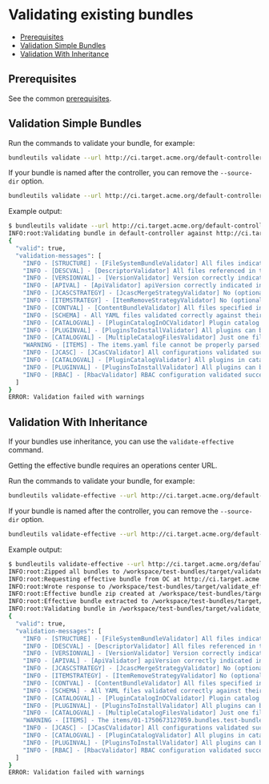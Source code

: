 # Validating existing bundles

<!-- START doctoc generated TOC please keep comment here to allow auto update -->
<!-- DON'T EDIT THIS SECTION, INSTEAD RE-RUN doctoc TO UPDATE -->

- [Prerequisites](#prerequisites)
- [Validation Simple Bundles](#validation-simple-bundles)
- [Validation With Inheritance](#validation-with-inheritance)

<!-- END doctoc generated TOC please keep comment here to allow auto update -->

## Prerequisites

See the common [prerequisites](../README.md#prerequisites).

## Validation Simple Bundles

Run the commands to validate your bundle, for example:

```sh
bundleutils validate --url http://ci.target.acme.org/default-controller --source-dir path/to/my/bundle
```

If your bundle is named after the controller, you can remove the `--source-dir` option.

```sh
bundleutils validate --url http://ci.target.acme.org/default-controller
```

Example output:

```sh
$ bundleutils validate --url http://ci.target.acme.org/default-controller
INFO:root:Validating bundle in default-controller against http://ci.target.acme.org/default-controller/casc-bundle-mgnt/casc-bundle-validate
{
  "valid": true,
  "validation-messages": [
    "INFO - [STRUCTURE] - [FileSystemBundleValidator] All files indicated in the bundle exist and have the correct type.",
    "INFO - [DESCVAL] - [DescriptorValidator] All files referenced in the descriptor are folders or yaml files.",
    "INFO - [VERSIONVAL] - [VersionValidator] Version correctly indicated in bundle.yaml.",
    "INFO - [APIVAL] - [ApiValidator] apiVersion correctly indicated in bundle.yaml.",
    "INFO - [JCASCSTRATEGY] - [JcascMergeStrategyValidator] No (optional) jcascMergeStrategy defined in the bundle.",
    "INFO - [ITEMSTRATEGY] - [ItemRemoveStrategyValidator] No (optional) itemRemoveStrategy defined in the bundle.",
    "INFO - [CONTVAL] - [ContentBundleValidator] All files specified in the bundle exist and no unreferenced files indicated.",
    "INFO - [SCHEMA] - All YAML files validated correctly against their corresponding schemas",
    "INFO - [CATALOGVAL] - [PluginCatalogInOCValidator] Plugin catalog is supported.",
    "INFO - [PLUGINVAL] - [PluginsToInstallValidator] All plugins can be installed.",
    "INFO - [CATALOGVAL] - [MultipleCatalogFilesValidator] Just one file defining the plugin catalog.",
    "WARNING - [ITEMS] - The items.yaml file cannot be properly parsed:\n- Impossible to parse item new_org_folder of type organizationFolder. Reason: Organization folder must have one navigator. Found none for organization folder named new_org_folder. Aborting\nPlease check the items format. If any property cannot be parsed, verify the required plugin is included in the plugins.yaml file.",
    "INFO - [JCASC] - [JCasCValidator] All configurations validated successfully.",
    "INFO - [CATALOGVAL] - [PluginCatalogValidator] All plugins in catalog were added to the envelope",
    "INFO - [PLUGINVAL] - [PluginsToInstallValidator] All plugins can be installed.",
    "INFO - [RBAC] - [RbacValidator] RBAC configuration validated successfully."
  ]
}
ERROR: Validation failed with warnings
```

## Validation With Inheritance

If your bundles use inheritance, you can use the `validate-effective` command.

Getting the effective bundle requires an operations center URL.

Run the commands to validate your bundle, for example:

```sh
bundleutils validate-effective --url http://ci.target.acme.org/default-controller --oc-url http://ci.target.acme.org/cjoc --source-dir path/to/my/bundle
```

If your bundle is named after the controller, you can remove the `--source-dir` option.

```sh
bundleutils validate-effective --url http://ci.target.acme.org/default-controller --oc-url http://ci.target.acme.org/cjoc
```

Example output:

```sh
$ bundleutils validate-effective --url http://ci.target.acme.org/default-controller --oc-url http://ci.target.acme.org/cjoc
INFO:root:Zipped all bundles to /workspace/test-bundles/target/validate_effective/default-controller/all-bundles.zip
INFO:root:Requesting effective bundle from OC at http://ci.target.acme.org/cjoc with path /casc-bundle/get-effective-bundle?bundle=test-bundles/default-controller
INFO:root:Wrote response to /workspace/test-bundles/target/validate_effective/default-controller/effective-bundle-default-controller.zip
INFO:root:Effective bundle zip created at /workspace/test-bundles/target/validate_effective/default-controller/effective-bundle-default-controller.zip
INFO:root:Effective bundle extracted to /workspace/test-bundles/target/validate_effective/default-controller/effective-bundle-default-controller
INFO:root:Validating bundle in /workspace/test-bundles/target/validate_effective/default-controller/effective-bundle-default-controller against http://ci.target.acme.org/default-controller/casc-bundle-mgnt/casc-bundle-validate
{
  "valid": true,
  "validation-messages": [
    "INFO - [STRUCTURE] - [FileSystemBundleValidator] All files indicated in the bundle exist and have the correct type.",
    "INFO - [DESCVAL] - [DescriptorValidator] All files referenced in the descriptor are folders or yaml files.",
    "INFO - [VERSIONVAL] - [VersionValidator] Version correctly indicated in bundle.yaml.",
    "INFO - [APIVAL] - [ApiValidator] apiVersion correctly indicated in bundle.yaml.",
    "INFO - [JCASCSTRATEGY] - [JcascMergeStrategyValidator] No (optional) jcascMergeStrategy defined in the bundle.",
    "INFO - [ITEMSTRATEGY] - [ItemRemoveStrategyValidator] No (optional) itemRemoveStrategy defined in the bundle.",
    "INFO - [CONTVAL] - [ContentBundleValidator] All files specified in the bundle exist and no unreferenced files indicated.",
    "INFO - [SCHEMA] - All YAML files validated correctly against their corresponding schemas",
    "INFO - [CATALOGVAL] - [PluginCatalogInOCValidator] Plugin catalog is supported.",
    "INFO - [PLUGINVAL] - [PluginsToInstallValidator] All plugins can be installed.",
    "INFO - [CATALOGVAL] - [MultipleCatalogFilesValidator] Just one file defining the plugin catalog.",
    "WARNING - [ITEMS] - The items/01-1750673127059.bundles.test-bundles.default-controller.items.yaml file cannot be properly parsed:\n- Impossible to parse item new_org_folder of type organizationFolder. Reason: Organization folder must have one navigator. Found none for organization folder named new_org_folder. Aborting\nPlease check the items format. If any property cannot be parsed, verify the required plugin is included in the plugins.yaml file.",
    "INFO - [JCASC] - [JCasCValidator] All configurations validated successfully.",
    "INFO - [CATALOGVAL] - [PluginCatalogValidator] All plugins in catalog were added to the envelope",
    "INFO - [PLUGINVAL] - [PluginsToInstallValidator] All plugins can be installed.",
    "INFO - [RBAC] - [RbacValidator] RBAC configuration validated successfully."
  ]
}
ERROR: Validation failed with warnings
```
